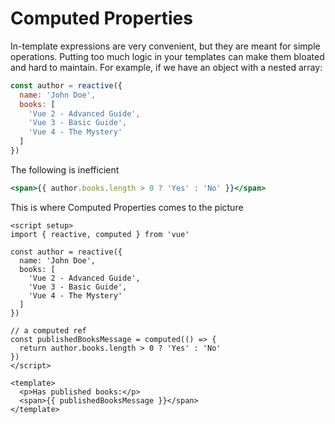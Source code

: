 # Computed Properties

In-template expressions are very convenient, but they are meant for simple operations. Putting too much logic in your templates can make them bloated and hard to maintain. For example, if we have an object with a nested array:
```js
const author = reactive({
  name: 'John Doe',
  books: [
    'Vue 2 - Advanced Guide',
    'Vue 3 - Basic Guide',
    'Vue 4 - The Mystery'
  ]
})
```
The following is inefficient
```jsx
<span>{{ author.books.length > 0 ? 'Yes' : 'No' }}</span>
```

This is where Computed Properties comes to the picture

```vue
<script setup>
import { reactive, computed } from 'vue'

const author = reactive({
  name: 'John Doe',
  books: [
    'Vue 2 - Advanced Guide',
    'Vue 3 - Basic Guide',
    'Vue 4 - The Mystery'
  ]
})

// a computed ref
const publishedBooksMessage = computed(() => {
  return author.books.length > 0 ? 'Yes' : 'No'
})
</script>

<template>
  <p>Has published books:</p>
  <span>{{ publishedBooksMessage }}</span>
</template>
```